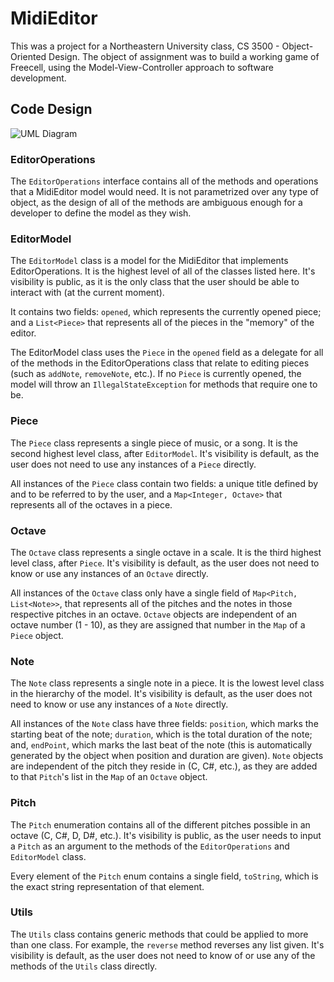 # MidiEditor

This was a project for a Northeastern University class, CS 3500 - Object-Oriented Design. The object of assignment was to build a working game of Freecell, using the Model-View-Controller approach to software development.

## Code Design

![UML Diagram](http://i.imgur.com/U59aou4.png "UML Diagram")

### EditorOperations
The `EditorOperations` interface contains all of the methods and operations that a MidiEditor model would need. It is not parametrized over any type of object, as the design of all of the methods are ambiguous enough for a developer to define the model as they wish.


### EditorModel
The `EditorModel` class is a model for the MidiEditor that implements EditorOperations. It is the highest level of all of the classes listed here. It's visibility is public, as it is the only class that the user should be able to interact with (at the current moment).

It contains two fields: `opened`, which represents the currently opened piece; and a `List<Piece>` that represents all of the pieces in the "memory" of the editor.

The EditorModel class uses the `Piece` in the `opened` field as a delegate for all of the methods in the EditorOperations class that relate to editing pieces (such as `addNote`, `removeNote`, etc.). If no `Piece` is currently opened, the model will throw an `IllegalStateException` for methods that require one to be.


### Piece
The `Piece` class represents a single piece of music, or a song. It is the second highest level class, after `EditorModel`. It's visibility is default, as the user does not need to use any instances of a `Piece` directly.

All instances of the `Piece` class contain two fields: a unique title defined by and to be referred to by the user, and a `Map<Integer, Octave>` that represents all of the octaves in a piece.


### Octave
The `Octave` class represents a single octave in a scale. It is the third highest level class, after `Piece`. It's visibility is default, as the user does not need to know or use any instances of an `Octave` directly.

All instances of the `Octave` class only have a single field of `Map<Pitch, List<Note>>`, that represents all of the pitches and the notes in those respective pitches in an octave. `Octave` objects are independent of an octave number (1 - 10), as they are assigned that number in the `Map` of a `Piece` object.


### Note
The `Note` class represents a single note in a piece. It is the lowest level class in the hierarchy of the model. It's visibility is default, as the user does not need to know or use any instances of a `Note` directly.

All instances of the `Note` class have three fields: `position`, which marks the starting beat of the note; `duration`, which is the total duration of the note; and, `endPoint`, which marks the last beat of the note (this is automatically generated by the object when position and duration are given). `Note` objects are independent of the pitch they reside in (C, C#, etc.), as they are added to that `Pitch`'s list in the `Map` of an `Octave` object.


### Pitch
The `Pitch` enumeration contains all of the different pitches possible in an octave (C, C#, D, D#, etc.). It's visibility is public, as the user needs to input a `Pitch` as an argument to the methods of the `EditorOperations` and `EditorModel` class.

Every element of the `Pitch` enum contains a single field, `toString`, which is the exact string representation of that element.


### Utils
The `Utils` class contains generic methods that could be applied to more than one class. For example, the `reverse` method reverses any list given. It's visibility is default, as the user does not need to know of or use any of the methods of the `Utils` class directly.
